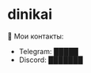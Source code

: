 # dinikai
📩 Мои контакты:
  * Telegram: █████
  * Discord: ███████

<!---
dinikai/dinikai is a ✨ special ✨ repository because its `README.md` (this file) appears on your GitHub profile.
You can click the Preview link to take a look at your changes.
--->
